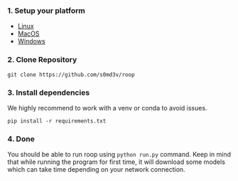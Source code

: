 ### 1. Setup your platform

- [Linux](https://github.com/s0md3v/roop/wiki/Setup-Linux)
- [MacOS](https://github.com/s0md3v/roop/wiki/Setup-MacOS)
- [Windows](https://github.com/s0md3v/roop/wiki/Setup-Windows)

### 2. Clone Repository

```
git clone https://github.com/s0md3v/roop
```

### 3. Install dependencies

We highly recommend to work with a venv or conda to avoid issues.

```
pip install -r requirements.txt
```

### 4. Done

You should be able to run roop using `python run.py` command. Keep in mind that while running the program for first time, it will download some models which can take time depending on your network connection.
